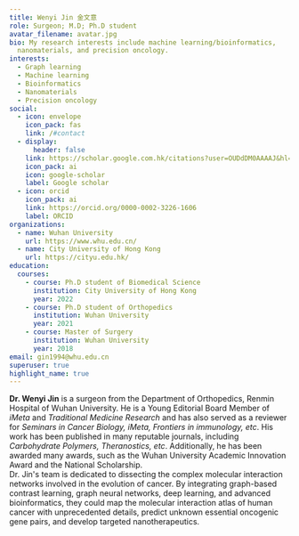 ```yaml
---
title: Wenyi Jin 金文意
role: Surgeon; M.D; Ph.D student
avatar_filename: avatar.jpg
bio: My research interests include machine learning/bioinformatics,
  nanomaterials, and precision oncology.
interests:
  - Graph learning
  - Machine learning
  - Bioinformatics
  - Nanomaterials
  - Precision oncology
social:
  - icon: envelope
    icon_pack: fas
    link: /#contact
  - display:
      header: false
    link: https://scholar.google.com.hk/citations?user=OUDdDM0AAAAJ&hl=zh-CN
    icon_pack: ai
    icon: google-scholar
    label: Google scholar
  - icon: orcid
    icon_pack: ai
    link: https://orcid.org/0000-0002-3226-1606
    label: ORCID
organizations:
  - name: Wuhan University
    url: https://www.whu.edu.cn/
  - name: City University of Hong Kong
    url: https://cityu.edu.hk/
education:
  courses:
    - course: Ph.D student of Biomedical Science
      institution: City University of Hong Kong
      year: 2022
    - course: Ph.D student of Orthopedics
      institution: Wuhan University
      year: 2021
    - course: Master of Surgery
      institution: Wuhan University
      year: 2018
email: gin1994@whu.edu.cn
superuser: true
highlight_name: true
---
```

**Dr. Wenyi Jin** is a surgeon from the Department of Orthopedics, Renmin Hospital of Wuhan University. He is a Young Editorial Board Member of *iMeta* and *Traditional Medicine Research* and has also served as a reviewer for *Seminars in Cancer Biology, iMeta, Frontiers in immunology, etc*. His work has been published in many reputable journals, including *Carbohydrate Polymers, Theranostics, etc*. Additionally, he has been awarded many awards, such as the Wuhan University Academic Innovation Award and the National Scholarship. </br>
Dr. Jin's team is dedicated to dissecting the complex molecular interaction networks involved in the evolution of cancer. By integrating graph-based contrast learning, graph neural networks, deep learning, and advanced bioinformatics, they could map the molecular interaction atlas of human cancer with unprecedented details, predict unknown essential oncogenic gene pairs, and develop targeted nanotherapeutics.
